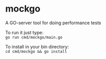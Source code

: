 # mockgo
A GO-server tool for doing performance tests

To run it just type:<br>
`go run cmd/mockgo/main.go`

To install in your bin directory:<br>
`cd cmd/mockgo && go install`